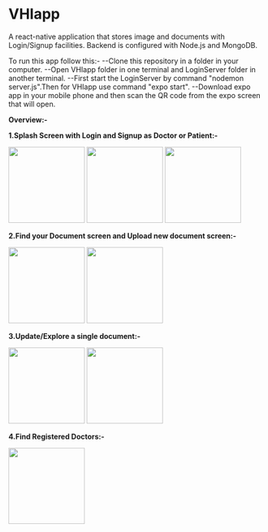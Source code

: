 # VHIapp
A react-native application that stores image and documents with Login/Signup facilities. Backend is configured with Node.js and MongoDB. 

To run this app follow this:-
--Clone this repository in a folder in your computer.
--Open VHIapp folder in one terminal and LoginServer folder in another terminal.
--First start the LoginServer by command "nodemon server.js".Then for VHIapp use command "expo start".
--Download expo app in your mobile phone and then scan the QR code from the expo screen that will open.

**Overview:-**

**1.Splash Screen with Login and Signup as Doctor or Patient:-**

<img src="https://user-images.githubusercontent.com/65606499/146007002-906f6c74-1ff9-4cc7-80c4-68e655c6bf28.jpeg" width="150">          <img src="https://user-images.githubusercontent.com/65606499/146007055-872dd138-fd6a-4672-b692-59240bf92e3f.jpeg" width="150">          <img src="https://user-images.githubusercontent.com/65606499/146007092-66ae6e8f-fcb5-4130-98ba-a6d6147b3169.jpeg" width="150">

**2.Find your Document screen and Upload new document screen:-**

<img src="https://user-images.githubusercontent.com/65606499/146009092-6fdaeb34-56d3-4404-ac87-dafaf13627f3.jpeg" width="150">      <img src="https://user-images.githubusercontent.com/65606499/146009596-7bcb44c0-eaaf-4352-b64d-24e98b304b5d.jpeg" width="150">

**3.Update/Explore a single document:-**

<img src="https://user-images.githubusercontent.com/65606499/146010209-7470d433-96b0-47fa-a9a4-9c9c25c4ee08.jpeg" width="150">      <img src="https://user-images.githubusercontent.com/65606499/146010514-7f358903-9d70-44ed-9587-232e97b84b33.jpeg" width="150">

**4.Find Registered Doctors:-**

<img src="https://user-images.githubusercontent.com/65606499/146011004-68d9fcf6-2301-498d-9ea4-4d04c6e3059a.jpeg" width="150"> 
